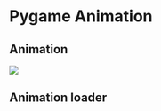 # Pygame Animation

## Animation
![](https://img.plantuml.biz/plantuml/png/XLLDRzim3BtxLmYvD5jW5BiEnT1kIOjTqYBDjiDG68gjUC9isP0eR46N_pvAbZyYoLk0E17vH5AFVFAj0Yf1rrMILrGfSYTuJO4tWhmc13-lHywguanIKd45t-ybhTaBEPeVvG4-DLh0btRFQoO9cAS7u0BmMx3V4JiqGAjCifPHYBYZZg7MDPSijqKN_RyCJYsB11e0iTFjQVb2W9RToUpZ-gfa04nUNNSRQWO_6jon8g3RYlM482ZhI5c-yO4chV7Rey-xfmo4g2wRBT22iKW7yf67fga8LrbRqHCNPHXgsmX6Z7VEHRLYCpx958EPnEFeO8LB1T9GcGaa9Owt0NLRK61BGqAjWfpFMXvfRj8YTnBpdXCtfvRtO4PxF1PIHhkl9HsR7-QnRJ9xvzlKXmWHiMAH1Pq3mRvvjQw88SYGuvbD7gl9Y1q3UzPnR9K-sAamMHCcT1sHnnuruUfOaVl7tRUxtTgjTfklcztpngsUFcyVigV7xOE_pdeSPcbf_XEfwgJkmj837elYYRikVQIAxIVkYEwvO-3IDGoncSLY08p8Y7umaclAd29ii3WccFpei8e0qHyugf0umery1pdRPyVMz0BrpUlcb_WFa_R-kE3pdtI5y0Xb1HOyL8ez7pL-Cxb_9-R5kmLvctuWYvgAqwAJwSJTfEYxU56yTtnSWcQ6DqZKvq4994PaeJKPP_3cJvfwR4QzVGjkKM_uPlmB)

## Animation loader
